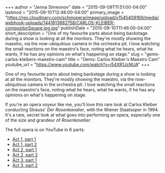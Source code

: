 +++
author = "Jenna Simeonov"
date = "2015-09-09T11:51:00-04:00"
lastmod = "2015-09-10T12:48:00-04:00"
primary_image = "https://res.cloudinary.com/schmopera/image/upload/v1545409169/media/webhook-uploads/1441813882758/CARLOS-KLEIBER-compositorSquare.jpg.jpg"
publishDate = "2015-09-10T11:46:00-04:00"
short_description = "One of my favourite parts about being backstage during a show is looking at all the monitors. They&#039;re mostly showing the maestro, via the now-ubiquitous camera in the orchestra pit. I love watching the small reactions on the maestro&#039;s face, noting what he hears, what he wants, if he has any opinions on what&#039;s happening on stage."
slug = "gems-carlos-kleibers-maestro-cam"
title = "Gems: Carlos Kleiber&#039;s Maestro Cam"
youtube_url = "https://www.youtube.com/watch?v=j54XR1JcMJA"
+++

One of my favourite parts about being backstage during a show is looking at all the monitors. They're mostly showing the maestro, via the now-ubiquitous camera in the orchestra pit. I love watching the small reactions on the maestro's face, noting what he hears, what he wants, if he has any opinions on what's happening on stage.

If you're an opera voyeur like me, you'll love this rare look at Carlos Kleiber conducting Strauss' *Der Rosenkavalier*, with the Wiener Staatsoper in 1994. It's a rare, secret look at what goes into performing an opera, especially one of the size and grandeur of *Rosenkavalier*.

The full opera is on YouTube in 6 parts:
 - [Act 1, part 1](https://www.youtube.com/watch?v=j54XR1JcMJA)
 - [Act 1, part 2](https://www.youtube.com/watch?v=WRNxXlCeHrk)
 - [Act 2, part 1](https://www.youtube.com/watch?v=VAPkvk4CoRk)
 - [Act 2, part 2](https://www.youtube.com/watch?v=yPK0Vn-oHiY)
 - [Act 3, part 1](https://www.youtube.com/watch?v=8xqc_1vqUC4)
 - [Act 3, part 2](https://www.youtube.com/watch?v=hv6RZapJauM)
